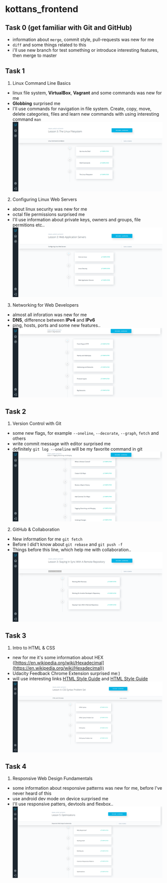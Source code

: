 # kottans_frontend

## Task 0 (get familiar with Git and GitHub) ##
- information about `merge`, commit style, pull-requests was new for me
- `diff` and some things related to this
- i'll use new branch for test something or introduce interesting features, then merge to master


## Task 1 ##
1. Linux Command Line Basics
- linux file system, **VirtualBox**, **Vagrant** and some commands was new for me
- **Globbing** surprised me
- I'll use commands for navigation in file system. Create, copy, move, delete categories, files and learn new commands with using interesting command `man`
![Linux Command Line screenshot](/task_01/linux-command-line.png)
2. Configuring Linux Web Servers
- about linux security was new for me
- octal file permissions surprised me
- I'll use information about private keys, owners and groups, file permitions etc..
![Configuring Linux Web Servers screenshot](/task_01/configuring-linux-web-servers.png)
3. Networking for Web Developers
- almost all inforation was new for me
- **DNS**, difference between **IPv4** and **IPv6**
- ping, hosts, ports and some new features..
![Networking for Web Developers screenshot](/task_01/networking-for-web-developers.png)


## Task 2 ##
1. Version Control with Git
- some new flags, for example `--oneline`, `--decorate`, `--graph`, `fetch` and others
- write commit message with editor surprised me
- definitely `git log --oneline` will be my favorite command in git
![Version Control with Git screenshot](/task_02/version-control-with-git.png)
2. GitHub & Collaboration
- New information for me `git fetch`
- Before I did't know about `git rebase` and `git push -f`
- Things before this line, which help me with collaboration..
![GitHub & Collaboration screeenshot](/task_02/github-collaboration.png)


## Task 3 ##
1. Intro to HTML & CSS
- new for me it's some information about HEX ([https://en.wikipedia.org/wiki/Hexadecimal](https://en.wikipedia.org/wiki/Hexadecimal))
- Udacity Feedback Chrome Extension surprised me:)
- will use interesting links [HTML Style Guide](http://udacity.github.io/frontend-nanodegree-styleguide/index.html) and [HTML Style Guide](http://udacity.github.io/frontend-nanodegree-styleguide/css.html)
![HTML and CSS Syntax screeenshot](/task_03/html-and-css-syntax.png)

## Task 4 ##
1. Responsive Web Design Fundamentals
- some information about responsive patterns was new for me, before I've never heard of this
- use android dev mode on device surprised me
- I'll use responsive patters, devtools and flexbox..
![Responsive Web Design Fundamentals screeenshot](/task_04/responsive-web-design-fundamentals.png)
